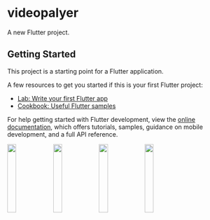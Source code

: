 # videopalyer

A new Flutter project.

## Getting Started

This project is a starting point for a Flutter application.

A few resources to get you started if this is your first Flutter project:

- [Lab: Write your first Flutter app](https://docs.flutter.dev/get-started/codelab)
- [Cookbook: Useful Flutter samples](https://docs.flutter.dev/cookbook)

For help getting started with Flutter development, view the
[online documentation](https://docs.flutter.dev/), which offers tutorials,
samples, guidance on mobile development, and a full API reference.


<p>
  <img src="https://user-images.githubusercontent.com/119474574/228563176-490ee114-f147-4356-8272-2b5d0b016e5d.jpg" hight="20%" width="20%">
  <img src="https://user-images.githubusercontent.com/119474574/228563276-06e0535a-13ac-4ad9-8e7a-15b4e0390e4e.jpg" hight="20%" width="20%">
  <img src="https://user-images.githubusercontent.com/119474574/228563442-b7e1c4c7-8cf6-4fd2-8c63-1ca83c16172d.jpg" hight="20%" width="20%">
  <img src="https://user-images.githubusercontent.com/119474574/228563589-58f38035-cbc0-4f88-a416-58b991296aa0.jpg" hight="20%" width="20%">
</p>
